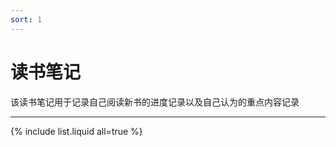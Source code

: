 ```yaml
---
sort: 1
---
```


# 读书笔记

该读书笔记用于记录自己阅读新书的进度记录以及自己认为的重点内容记录

----

{% include list.liquid all=true %}

